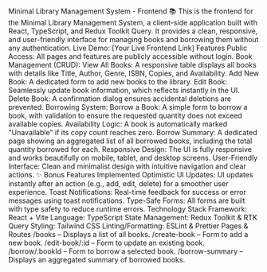 Minimal Library Management System - Frontend 📚
This is the frontend for the Minimal Library Management System, a client-side application built with React, TypeScript, and Redux Toolkit Query. It provides a clean, responsive, and user-friendly interface for managing books and borrowing them without any authentication.
Live Demo: [Your Live Frontend Link]
Features
Public Access: All pages and features are publicly accessible without login.
Book Management (CRUD):
View All Books: A responsive table displays all books with details like Title, Author, Genre, ISBN, Copies, and Availability.
Add New Book: A dedicated form to add new books to the library.
Edit Book: Seamlessly update book information, which reflects instantly in the UI.
Delete Book: A confirmation dialog ensures accidental deletions are prevented.
Borrowing System:
Borrow a Book: A simple form to borrow a book, with validation to ensure the requested quantity does not exceed available copies.
Availability Logic: A book is automatically marked "Unavailable" if its copy count reaches zero.
Borrow Summary: A dedicated page showing an aggregated list of all borrowed books, including the total quantity borrowed for each.
Responsive Design: The UI is fully responsive and works beautifully on mobile, tablet, and desktop screens.
User-Friendly Interface: Clean and minimalist design with intuitive navigation and clear actions.
✨ Bonus Features Implemented
Optimistic UI Updates: UI updates instantly after an action (e.g., add, edit, delete) for a smoother user experience.
Toast Notifications: Real-time feedback for success or error messages using toast notifications.
Type-Safe Forms: All forms are built with type safety to reduce runtime errors.
Technology Stack
Framework: React + Vite
Language: TypeScript
State Management: Redux Toolkit & RTK Query
Styling: Tailwind CSS
Linting/Formatting: ESLint & Prettier
Pages & Routes
/books – Displays a list of all books.
/create-book – Form to add a new book.
/edit-book/:id – Form to update an existing book.
/borrow/:bookId – Form to borrow a selected book.
/borrow-summary – Displays an aggregated summary of borrowed books.
